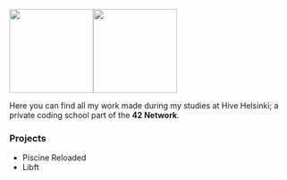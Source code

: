 <img src="https://apply.hive.fi/assets/hivelogo7-28ffacbad276a1f25a4457ecbdae7fb6109d21488d283a4ea88a09dcbf69c9da.png" width="150"><img src="https://www.42.fr/wp-content/themes/42/images/42_logo_black.svg" width="150">

Here you can find all my work made during my studies at Hive Helsinki; a private coding school part of the
**42 Network**.

### Projects
*	Piscine Reloaded
*	Libft
